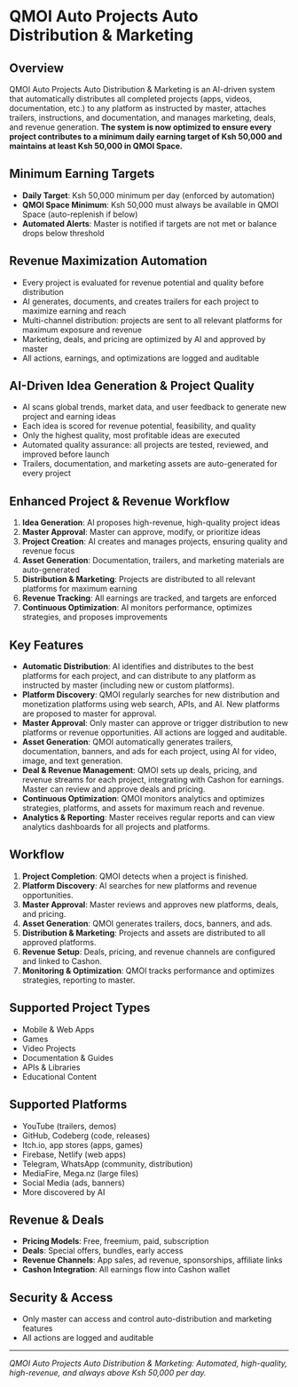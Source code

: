 # QMOI Auto Projects Auto Distribution & Marketing

## Overview
QMOI Auto Projects Auto Distribution & Marketing is an AI-driven system that automatically distributes all completed projects (apps, videos, documentation, etc.) to any platform as instructed by master, attaches trailers, instructions, and documentation, and manages marketing, deals, and revenue generation. **The system is now optimized to ensure every project contributes to a minimum daily earning target of Ksh 50,000 and maintains at least Ksh 50,000 in QMOI Space.**

## Minimum Earning Targets
- **Daily Target**: Ksh 50,000 minimum per day (enforced by automation)
- **QMOI Space Minimum**: Ksh 50,000 must always be available in QMOI Space (auto-replenish if below)
- **Automated Alerts**: Master is notified if targets are not met or balance drops below threshold

## Revenue Maximization Automation
- Every project is evaluated for revenue potential and quality before distribution
- AI generates, documents, and creates trailers for each project to maximize earning and reach
- Multi-channel distribution: projects are sent to all relevant platforms for maximum exposure and revenue
- Marketing, deals, and pricing are optimized by AI and approved by master
- All actions, earnings, and optimizations are logged and auditable

## AI-Driven Idea Generation & Project Quality
- AI scans global trends, market data, and user feedback to generate new project and earning ideas
- Each idea is scored for revenue potential, feasibility, and quality
- Only the highest quality, most profitable ideas are executed
- Automated quality assurance: all projects are tested, reviewed, and improved before launch
- Trailers, documentation, and marketing assets are auto-generated for every project

## Enhanced Project & Revenue Workflow
1. **Idea Generation**: AI proposes high-revenue, high-quality project ideas
2. **Master Approval**: Master can approve, modify, or prioritize ideas
3. **Project Creation**: AI creates and manages projects, ensuring quality and revenue focus
4. **Asset Generation**: Documentation, trailers, and marketing materials are auto-generated
5. **Distribution & Marketing**: Projects are distributed to all relevant platforms for maximum earning
6. **Revenue Tracking**: All earnings are tracked, and targets are enforced
7. **Continuous Optimization**: AI monitors performance, optimizes strategies, and proposes improvements

## Key Features
- **Automatic Distribution**: AI identifies and distributes to the best platforms for each project, and can distribute to any platform as instructed by master (including new or custom platforms).
- **Platform Discovery**: QMOI regularly searches for new distribution and monetization platforms using web search, APIs, and AI. New platforms are proposed to master for approval.
- **Master Approval**: Only master can approve or trigger distribution to new platforms or revenue opportunities. All actions are logged and auditable.
- **Asset Generation**: QMOI automatically generates trailers, documentation, banners, and ads for each project, using AI for video, image, and text generation.
- **Deal & Revenue Management**: QMOI sets up deals, pricing, and revenue streams for each project, integrating with Cashon for earnings. Master can review and approve deals and pricing.
- **Continuous Optimization**: QMOI monitors analytics and optimizes strategies, platforms, and assets for maximum reach and revenue.
- **Analytics & Reporting**: Master receives regular reports and can view analytics dashboards for all projects and platforms.

## Workflow
1. **Project Completion**: QMOI detects when a project is finished.
2. **Platform Discovery**: AI searches for new platforms and revenue opportunities.
3. **Master Approval**: Master reviews and approves new platforms, deals, and pricing.
4. **Asset Generation**: QMOI generates trailers, docs, banners, and ads.
5. **Distribution & Marketing**: Projects and assets are distributed to all approved platforms.
6. **Revenue Setup**: Deals, pricing, and revenue channels are configured and linked to Cashon.
7. **Monitoring & Optimization**: QMOI tracks performance and optimizes strategies, reporting to master.

## Supported Project Types
- Mobile & Web Apps
- Games
- Video Projects
- Documentation & Guides
- APIs & Libraries
- Educational Content

## Supported Platforms
- YouTube (trailers, demos)
- GitHub, Codeberg (code, releases)
- Itch.io, app stores (apps, games)
- Firebase, Netlify (web apps)
- Telegram, WhatsApp (community, distribution)
- MediaFire, Mega.nz (large files)
- Social Media (ads, banners)
- More discovered by AI

## Revenue & Deals
- **Pricing Models**: Free, freemium, paid, subscription
- **Deals**: Special offers, bundles, early access
- **Revenue Channels**: App sales, ad revenue, sponsorships, affiliate links
- **Cashon Integration**: All earnings flow into Cashon wallet

## Security & Access
- Only master can access and control auto-distribution and marketing features
- All actions are logged and auditable

---

*QMOI Auto Projects Auto Distribution & Marketing: Automated, high-quality, high-revenue, and always above Ksh 50,000 per day.* 